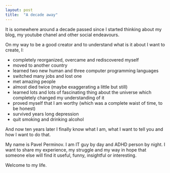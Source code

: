 ```yaml
---
layout: post
title:  "A decade away"
---
```


It is somewhere around a decade passed since I started thinking about my blog, my youtube chanel and other social endeavours.

On my way to be a good creator and to understand what is it about I want to create, I:
* completely reorganized, overcame and rediscovered myself
* moved to another country
* learned two new human and three computer programming languages
* switched many jobs and lost one
* met amazing people
* almost died twice (maybe exaggerating a little but still)
* learned lots and lots of fascinating thing about the universe which completely changed my understanding of it
* proved myself that I am worthy (which was a complete waist of time, to be honest)
* survived years long depression
* quit smoking and drinking alcohol

And now ten years later I finally know what I am, what I want to tell you and how I want to do that.

My name is Pavel Perminov. I am IT guy by day and ADHD person by night. I want to share my experience, my struggle and my way in hope that someone else will find it useful, funny, insightful or interesting.

Welcome to my life.